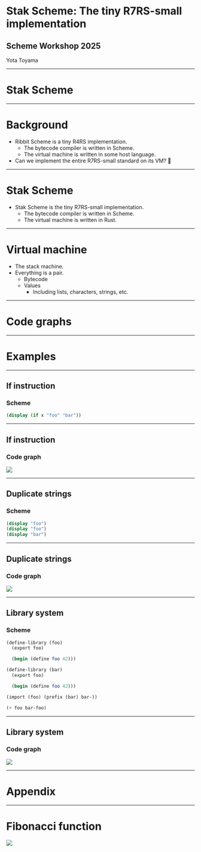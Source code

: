 # Stak Scheme: The tiny R7RS-small implementation

## Scheme Workshop 2025

Yota Toyama

---

# Stak Scheme

---

# Background

- Ribbit Scheme is a tiny R4RS implementation.
  - The bytecode compiler is written in Scheme.
  - The virtual machine is written in some host language.
- Can we implement the entire R7RS-small standard on its VM? 🤔

---

# Stak Scheme

- Stak Scheme is the tiny R7RS-small implementation.
  - The bytecode compiler is written in Scheme.
  - The virtual machine is written in Rust.

---

# Virtual machine

- The stack machine.
- Everything is a pair.
  - Bytecode
  - Values
    - Including lists, characters, strings, etc.

---

# Code graphs

---

# Examples

---

## If instruction

### Scheme

```scheme
(display (if x "foo" "bar"))
```

---

## If instruction

### Code graph

![](./if-instruction.svg)

---

## Duplicate strings

### Scheme

```scheme
(display "foo")
(display "foo")
(display "bar")
```

---

## Duplicate strings

### Code graph

![](./duplicate-strings.svg)

---

## Library system

### Scheme

```scheme
(define-library (foo)
  (export foo)

  (begin (define foo 42)))

(define-library (bar)
  (export foo)

  (begin (define foo 42)))

(import (foo) (prefix (bar) bar-))

(+ foo bar-foo)
```

---

## Library system

### Code graph

![](./library-system.svg)

---

# Appendix

---

# Fibonacci function

![](./fibonacci.svg)
